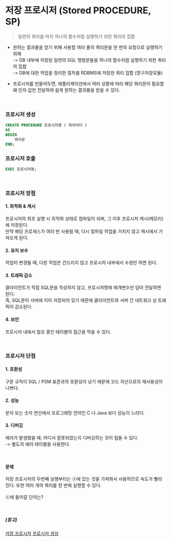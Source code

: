 # 저장 프로시저 (Stored PROCEDURE, SP)

> 일련의 쿼리를 마치 하나의 함수처럼 실행하기 위한 쿼리의 집합

- 원하는 결과물을 얻기 위해 사용할 여러 줄의 쿼리문을 한 번의 요청으로 실행하기 위해  
-> DB 내부에 저장된 일련의 SQL 명령문들을 하나의 함수처럼 실행하기 위한 쿼리의 집합  
-> DB에 대한 작업을 정리한 절차를 RDBMS에 저장한 쿼리 집합 (영구저장모듈)  

- 프로시저를 만들어두면, 애플리케이션에서 여러 상황에 따라 해당 쿼리문이 필요할 떄 인자 값만 전달하여 쉽게 원하는 결과물을 받을 수 있다.

<br>

### 프로시저 생성

```sql
CREATE PROCEDURE 프로시저명 ( 파라미터 )
AS
BEGIN
    쿼리문
END;
```

### 프로시저 호출

```sql
EXEC 프로시저명;
```

<br>

### 프로시저 장점

#### 1. 최적화 & 캐시

프로시저의 최초 실행 시 최적화 상태로 컴파일이 되며, 그 이후 프로시저 캐시(메모리)에 저장된다.  
만약 해당 프로세스가 여러 번 사용될 때, 다시 컴파일 작업을 거치지 않고 캐시에서 가져오게 된다.

#### 2. 유지 보수

작업이 변경될 때, 다른 작업은 건드리지 않고 프로시저 내부에서 수정만 하면 된다.

#### 3. 트래픽 감소

클라이언트가 직접 SQL문을 작성하지 않고, 프로시저명에 매개변수만 담아 전달하면 된다.  
즉, SQL문이 서버에 이미 저장되어 있기 때문에 클라이언트와 서버 간 네트워크 상 트래픽이 감소된다.

#### 4. 보안

프로시저 내에서 참조 중인 테이블의 접근을 막을 수 있다.

<br>

### 프로시저 단점

#### 1. 호환성

구문 규칙이 SQL / PSM 표준과의 호환성이 낮기 때문에 코드 자산으로의 재사용성이 나쁘다.

#### 2. 성능

문자 또는 숫자 연산에서 프로그래밍 언어인 C 나 Java 보다 성능이 느리다.

#### 3. 디버깅

에러가 발생했을 때, 어디서 잘못되었는지 디버깅하는 것이 힘들 수 있다.  
-> 별도의 에러 테이블을 사용한다.

<br>

#### 문제
저장 프로시저의 두번째 실행부터는 ⓐ에 있는 것을 가져와서 사용하므로 속도가 빨라진다. 또한 여러 개의 쿼리를 한 번에 실행할 수 있다.
<br><br>
ⓐ에 들어갈 단어는?

<br>

##### [참고]
[저장 프로시저](<https://eunsun-zizone-zzang.tistory.com/52>)
[프로시저 생성](<https://m.blog.naver.com/seek316/222069811490>)
